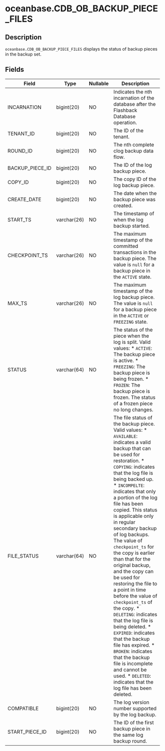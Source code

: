 oceanbase.CDB_OB_BACKUP_PIECE_FILES 
========================================================



Description 
--------------------------------

`oceanbase.CDB_OB_BACKUP_PIECE_FILES` displays the status of backup pieces in the backup set.

Fields 
---------------------------



|      Field      |    Type     | Nullable |                                                                                                                                                                                                                                                                                                                                                                                                                                                                                                                                                     Description                                                                                                                                                                                                                                                                                                                                                                                                                                                                                                                                                     |
|-----------------|-------------|----------|---------------------------------------------------------------------------------------------------------------------------------------------------------------------------------------------------------------------------------------------------------------------------------------------------------------------------------------------------------------------------------------------------------------------------------------------------------------------------------------------------------------------------------------------------------------------------------------------------------------------------------------------------------------------------------------------------------------------------------------------------------------------------------------------------------------------------------------------------------------------------------------------------------------------------------------------------------------------------------------------------------------------------------------------------------------------------------------------------------------------|
| INCARNATION     | bigint(20)  | NO       | Indicates the nth incarnation of the database after the Flashback Database operation.                                                                                                                                                                                                                                                                                                                                                                                                                                                                                                                                                                                                                                                                                                                                                                                                                                                                                                                                                                                                                               |
| TENANT_ID       | bigint(20)  | NO       | The ID of the tenant.                                                                                                                                                                                                                                                                                                                                                                                                                                                                                                                                                                                                                                                                                                                                                                                                                                                                                                                                                                                                                                                                                               |
| ROUND_ID        | bigint(20)  | NO       | The nth complete clog backup data flow.                                                                                                                                                                                                                                                                                                                                                                                                                                                                                                                                                                                                                                                                                                                                                                                                                                                                                                                                                                                                                                                                             |
| BACKUP_PIECE_ID | bigint(20)  | NO       | The ID of the log backup piece.                                                                                                                                                                                                                                                                                                                                                                                                                                                                                                                                                                                                                                                                                                                                                                                                                                                                                                                                                                                                                                                                                     |
| COPY_ID         | bigint(20)  | NO       | The copy ID  of the log backup piece.                                                                                                                                                                                                                                                                                                                                                                                                                                                                                                                                                                                                                                                                                                                                                                                                                                                                                                                                                                                                                                                                               |
| CREATE_DATE     | bigint(20)  | NO       | The date when the backup piece was created.                                                                                                                                                                                                                                                                                                                                                                                                                                                                                                                                                                                                                                                                                                                                                                                                                                                                                                                                                                                                                                                                         |
| START_TS        | varchar(26) | NO       | The timestamp of when the log backup started.                                                                                                                                                                                                                                                                                                                                                                                                                                                                                                                                                                                                                                                                                                                                                                                                                                                                                                                                                                                                                                                                       |
| CHECKPOINT_TS   | varchar(26) | NO       | The maximum timestamp of the committed transactions in the backup piece. The value is `null` for a backup piece in the `ACTIVE` state.                                                                                                                                                                                                                                                                                                                                                                                                                                                                                                                                                                                                                                                                                                                                                                                                                                                                                                                                                                              |
| MAX_TS          | varchar(26) | NO       | The maximum timestamp of the log backup piece. The value is `null` for a backup piece in the `ACTIVE` or `FREEZING` state.                                                                                                                                                                                                                                                                                                                                                                                                                                                                                                                                                                                                                                                                                                                                                                                                                                                                                                                                                                                          |
| STATUS          | varchar(64) | NO       | The status of the piece when the log is split. Valid values: * `ACTIVE`: The backup piece is active.   * `FREEZING`: The backup piece is being frozen.   * `FROZEN`: The backup piece is frozen. The status of a frozen piece no long changes.                                                                                                                                                                                                                                                                                                                                                                                                                                                                                                                                                                                                                                                                                                                                  |
| FILE_STATUS     | varchar(64) | NO       | The file status of the backup piece. Valid values: * `AVAILABLE`: indicates a valid backup that can be used for restoration.   * `COPYING`: indicates that the log file is being backed up.   * `INCOMPELTE`: indicates that only a portion of the log file has been copied. This status is applicable only in regular secondary backup of log backups. The value of `checkpoint_ts` for the copy is earlier than that for the original backup, and the copy can be used for restoring the file to a point in time before the value of `checkpoint_ts` of the copy.   * `DELETING`: indicates that the log file is being deleted.   * `EXPIRED`: indicates that the backup file has expired.   * `BROKEN`: indicates that the backup file is incomplete and cannot be used.   * `DELETED`: indicates that the log file has been deleted.    |
| COMPATIBLE      | bigint(20)  | NO       | The log version number supported by the log backup.                                                                                                                                                                                                                                                                                                                                                                                                                                                                                                                                                                                                                                                                                                                                                                                                                                                                                                                                                                                                                                                                 |
| START_PIECE_ID  | bigint(20)  | NO       | The ID of the first backup piece in the same log backup round.                                                                                                                                                                                                                                                                                                                                                                                                                                                                                                                                                                                                                                                                                                                                                                                                                                                                                                                                                                                                                                                      |


